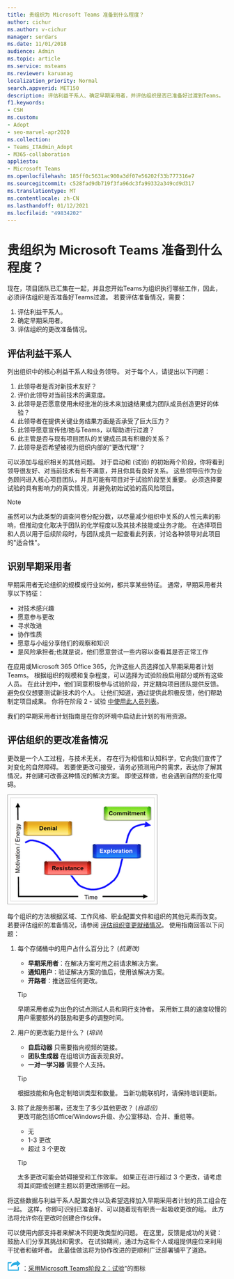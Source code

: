 ```yaml
---
title: 贵组织为 Microsoft Teams 准备到什么程度？
author: cichur
ms.author: v-cichur
manager: serdars
ms.date: 11/01/2018
audience: Admin
ms.topic: article
ms.service: msteams
ms.reviewer: karuanag
localization_priority: Normal
search.appverid: MET150
description: 评估利益干系人、确定早期采用者，并评估组织是否已准备好过渡到Teams。
f1.keywords:
- CSH
ms.custom:
- Adopt
- seo-marvel-apr2020
ms.collection:
- Teams_ITAdmin_Adopt
- M365-collaboration
appliesto:
- Microsoft Teams
ms.openlocfilehash: 185ff0c5631ac900a3df07e56202f33b777316e7
ms.sourcegitcommit: c528fad9db719f3fa96dc3fa99332a349cd9d317
ms.translationtype: MT
ms.contentlocale: zh-CN
ms.lasthandoff: 01/12/2021
ms.locfileid: "49834202"
---
```

# <a name="how-ready-is-your-organization-for-microsoft-teams"></a>贵组织为 Microsoft Teams 准备到什么程度？

现在，项目团队已汇集在一起，并且您开始Teams为组织执行哪些工作，因此，必须评估组织是否准备好Teams过渡。 若要评估准备情况，需要：

1. 评估利益干系人。
2. 确定早期采用者。
3. 评估组织的更改准备情况。 

## <a name="assess-your-stakeholders"></a>评估利益干系人

列出组织中的核心利益干系人和业务领导。 对于每个人，请提出以下问题：
 
1. 此领导者是否对新技术友好？
2. 评价此领导对当前技术的满意度。
3. 此领导是否愿意使用未经批准的技术来加速结果或为团队成员创造更好的体验？
4. 此领导者在提供关键业务结果方面是否承受了巨大压力？ 
5. 此领导愿意宣传他/她与Teams，以帮助进行过渡？
6. 此主管是否与现有项目团队的关键成员具有积极的关系？
7. 此领导是否希望被视为组织内部的"更改代理"？  

可以添加与组织相关的其他问题。 对于启动和 (试验) 的初始两个阶段，你将看到领导很友好、对当前技术有些不满意，并且你具有良好关系。 这些领导应作为业务顾问进入核心项目团队，并且可能有项目对于试验阶段至关重要。 必须选择要试验的具有影响力的真实情况，并避免初始试验的高风险项目。
   
> [!NOTE]
> 虽然可以为此类型的调查问卷分配分数，以尽量减少组织中关系的人性元素的影响，但推动变化取决于团队的化学程度以及其技术技能或业务才能。 在选择项目和人员以用于后续阶段时，与团队成员一起查看此列表，讨论各种领导对此项目的"适合性"。 

## <a name="identify-early-adopters"></a>识别早期采用者

早期采用者无论组织的规模或行业如何，都共享某些特征。 通常，早期采用者共享以下特征：

- 对技术感兴趣
- 愿意参与更改
- 寻求改进
- 协作性质
- 愿意与小组分享他们的观察和知识
- 是风险承担者;也就是说，他们愿意尝试一些内容以查看其是否正常工作

在应用或Microsoft 365 Office 365，允许这些人员选择加入早期采用者计划Teams。 根据组织的规模和复杂程度，可以选择为试验阶段启用部分或所有这些人员。 在此计划中，他们同意积极参与试验阶段，并定期向项目团队提供反馈。 避免仅仅想要测试新技术的个人。 让他们知道，通过提供此积极反馈，他们帮助制定项目成果。 你将在阶段 2 - 试验 [中使用此人员列表](teams-adoption-phase2-experiment.md)。

我们的早期采用者计划指南是在你的环境中启动此计划的有用资源。  
 
## <a name="assess-your-organizations-readiness-for-change"></a>评估组织的更改准备情况

更改是一个人工过程，与技术无关。 存在行为相信和认知科学，它向我们宣传了对变化的自然障碍。 若要使更改可接受，请务必预测用户的需求，表达你了解其情况，并创建可改善这种情况的解决方案。 即使这样做，也会遇到自然的变化障碍。  

![Graph改变的耐性](media/teams-adoption-resistance.png)

每个组织的方法根据区域、工作风格、职业配置文件和组织的其他元素而改变。 若要评估组织的准备情况，请参阅 [评估组织变更就绪情况](upgrade-org-change-readiness.md)。 使用指南回答以下问题：

1. 每个存储桶中的用户占什么百分比？  (*抗更改)*
    - **早期采用者**：在解决方案可用之前请求解决方案。
    - **通知用户**：验证解决方案的值后，使用该解决方案。
    - **开路者**：推送回任何更改。
    
   > [!TIP]
   > 早期采用者成为出色的试点测试人员和同行支持者。 采用新工具的速度较慢的用户需要额外的鼓励和更多的调整时间。 

2. 用户的更改能力是什么？  (*培训*) 
    - **自启动器** 只需要指向视频的链接。
    - **团队生成器** 在组培训方面表现良好。
    - **一对一学习器** 需要个人支持。

    > [!TIP]
    > 根据技能和角色定制培训类型和数量。 当新功能联机时，请保持培训更新。

3. 除了此服务部署，还发生了多少其他更改？  (*自适应)* <br/>更改可能包括Office/Windows升级、办公室移动、合并、重组等。
    - 无
    - 1-3 更改
    - 超过 3 个更改
 
    > [!TIP] 
    > 太多更改可能会妨碍接受和工作效率。 如果正在进行超过 3 个更改，请考虑将其间距或创建主题以将更改捆绑在一起。  

将这些数据与利益干系人配置文件以及希望选择加入早期采用者计划的员工组合在一起。 这样，你即可识别已准备好、可以随着现有职责一起吸收更改的组。 此方法将允许你在更改时创建合作伙伴。

可以使用内部支持者来解决不同更改类型的问题。 在这里，反馈是成功的关键：鼓励人们分享其挑战和需求。 在试验期间，通过为这些个人或组提供座位来利用干扰者和破坏者。 此最佳做法将为协作改进的更顺利广泛部署铺平了道路。  

![表示下一步"下一步 ](media/teams-adoption-next-icon.png) ：[采用Microsoft Teams阶段 2：试验](teams-adoption-phase2-experiment.md)"的图标 
